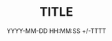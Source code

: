 ---
title: TITLE
date: YYYY-MM-DD HH:MM:SS +/-TTTT
categories: [TOP_CATEGORIE, SUB_CATEGORIE]
tags: [TAG] 
---